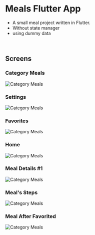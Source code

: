 # Meals Flutter App

- A small meal project written in Flutter.
- Without state manager
- using dummy data

<br>

## Screens

### Category Meals
![Category Meals](docs/screens_pngs/category_meals_.png "Category Meals")

### Settings
![Category Meals](docs/screens_pngs/drawer.png "Settings")

### Favorites
![Category Meals](docs/screens_pngs/favorites.png "Favorites")

### Home
![Category Meals](docs/screens_pngs/home.png "Home")

### Meal Details #1
![Category Meals](docs/screens_pngs/meal_details.png "Meal Details #1")

### Meal's Steps
![Category Meals](docs/screens_pngs/meal_details2.png "Meal Details #2")

### Meal After Favorited
![Category Meals](docs/screens_pngs/meal_favorited.png "Meal After Favorited")

